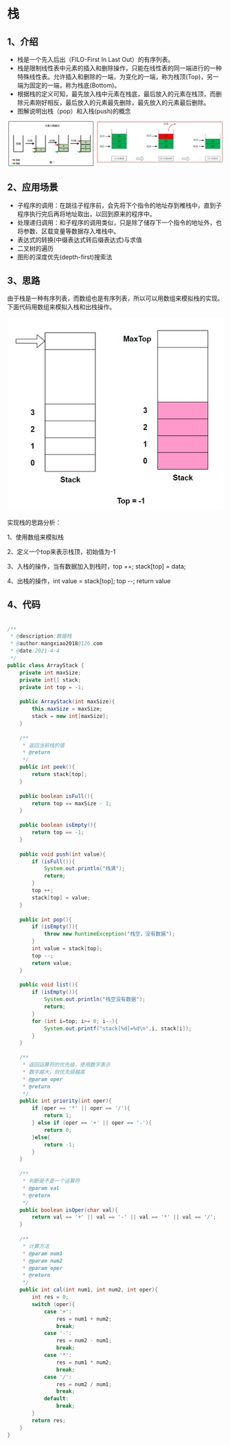 # 栈

## 1、介绍

- 栈是一个先入后出（FILO-First In Last Out）的有序列表。
- 栈是限制线性表中元素的插入和删除操作，只能在线性表的同一端进行的一种特殊线性表。允许插入和删除的一端，为变化的一端，称为栈顶(Top)，另一端为固定的一端，称为栈底(Bottom)。
- 根据栈的定义可知，最先放入栈中元素在栈底，最后放入的元素在栈顶，而删除元素刚好相反，最后放入的元素最先删除，最先放入的元素最后删除。
- 图解说明出栈（pop）和入栈(push)的概念

![stack-1](images/stack-1.jpg)

## 2、应用场景

- 子程序的调用：在跳往子程序前，会先将下个指令的地址存到椎栈中，直到子程序执行完后再将地址取出，以回到原来的程序中。
- 处理递归调用：和子程序的调用类似，只是除了储存下一个指令的地址外，也将参数、区载变量等数据存入堆栈中。
- 表达式的转换(中缀表达式转后缀表达式)与求值
- 二叉树的遍历
- 图形的深度优先(depth-first)搜索法

## 3、思路

由于栈是一种有序列表，而数组也是有序列表，所以可以用数组来模拟栈的实现。下面代码用数组来模拟入栈和出栈操作。

<img src="images/stack-2.jpg" alt="stack-2" style="zoom:80%;" />

实现栈的思路分析：

1、使用数组来模拟栈

2、定义一个top来表示栈顶，初始值为-1

3、入栈的操作，当有数据加入到栈时，top ++; stack[top] = data;

4、出栈的操作，int value = stack[top]; top --; return value

## 4、代码

```java

/**
 * @description:数据栈
 * @author:mangxiao2018@126.com
 * @date:2021-4-4
 */
public class ArrayStack {
    private int maxSize;
    private int[] stack;
    private int top = -1;

    public ArrayStack(int maxSize){
        this.maxSize = maxSize;
        stack = new int[maxSize];
    }

    /**
     * 返回当前栈的值
     * @return
     */
    public int peek(){
        return stack[top];
    }

    public boolean isFull(){
        return top == maxSize - 1;
    }

    public boolean isEmpty(){
        return top == -1;
    }

    public void push(int value){
        if (isFull()){
            System.out.println("栈满");
            return;
        }
        top ++;
        stack[top] = value;
    }

    public int pop(){
        if (isEmpty()){
            throw new RuntimeException("栈空，没有数据");
        }
        int value = stack[top];
        top --;
        return value;
    }

    public void list(){
        if (isEmpty()){
            System.out.println("栈空没有数据");
            return;
        }
        for (int i=top; i>= 0; i--){
            System.out.printf("stack[%d]=%d\n",i, stack[i]);
        }
    }

    /**
     * 返回运算符的优先级，使用数字表示
     * 数字越大，则优先级越高
     * @param oper
     * @return
     */
    public int priority(int oper){
        if (oper == '*' || oper == '/'){
            return 1;
        } else if (oper == '+' || oper == '-'){
            return 0;
        }else{
            return -1;
        }
    }

    /**
     * 判断是不是一个运算符
     * @param val
     * @return
     */
    public boolean isOper(char val){
        return val == '+' || val == '-' || val == '*' || val == '/';
    }

    /**
     * 计算方法
     * @param num1
     * @param num2
     * @param oper
     * @return
     */
    public int cal(int num1, int num2, int oper){
        int res = 0;
        switch (oper){
            case '+':
                res = num1 + num2;
                break;
            case '-':
                res = num2 - num1;
                break;
            case '*':
                res = num1 * num2;
                break;
            case '/':
                res = num2 / num1;
                break;
            default:
                break;
        }
        return res;
    }
}
```



